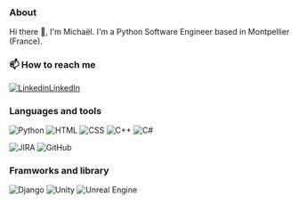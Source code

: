 ### About
Hi there 👋, I'm Michaël.
I'm a Python Software Engineer based in Montpellier (France).

### 📫 How to reach me
[![Linkedin](https://i.sstatic.net/gVE0j.png)LinkedIn](https://www.linkedin.com/in/michael-arn/)

### Languages and tools
![Python](https://img.shields.io/badge/Python-FFD43B?style=for-the-badge&logo=python&logoColor=blue)
![HTML](https://img.shields.io/badge/HTML5-E34F26?style=for-the-badge&logo=html5&logoColor=white)
![CSS](https://img.shields.io/badge/CSS3-1572B6?style=for-the-badge&logo=css3&logoColor=white)
![C++](https://img.shields.io/badge/C%2B%2B-00599C?style=for-the-badge&logo=c%2B%2B&logoColor=white)
![C#](https://img.shields.io/badge/C%23-239120?style=for-the-badge&logo=csharp&logoColor=white)

![JIRA](https://img.shields.io/badge/Jira-0052CC?style=for-the-badge&logo=Jira&logoColor=whit)
![GitHub](https://img.shields.io/badge/GitHub-100000?style=for-the-badge&logo=github&logoColor=white)

### Framworks and library
![Django](https://img.shields.io/badge/Django-092E20?style=for-the-badge&logo=django&logoColor=green)
![Unity](https://img.shields.io/badge/Unity-100000?style=for-the-badge&logo=unity&logoColor=white)
![Unreal Engine](https://img.shields.io/badge/-Unreal%20Engine-313131?style=for-the-badge&logo=unreal-engine&logoColor=white)
<!--
**SynysterRev/SynysterRev** is a ✨ _special_ ✨ repository because its `README.md` (this file) appears on your GitHub profile.

Here are some ideas to get you started:

- 🔭 I’m currently working on ...
- 🌱 I’m currently learning ...
- 👯 I’m looking to collaborate on ...
- 🤔 I’m looking for help with ...
- 💬 Ask me about ...
- 📫 How to reach me: ...
- 😄 Pronouns: ...
- ⚡ Fun fact: ...
-->
